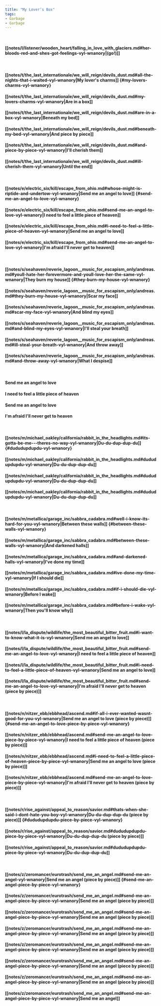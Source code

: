 ```yaml
---
title: "My Lover’s Box"
tags:
- Garbage
- Garbage
---
```

&nbsp;
#### [[notes/l/listener/wooden_heart/falling_in_love_with_glaciers.md#her-bloods-red-and-shes-got-feelings-vyl-wnanory|(go!)]]
&nbsp;
#### [[notes/t/the_last_internationale/we_will_reign/devils_dust.md#all-the-nights-that-i-waited-vyl-wnanory|My lover's charms]] {#my-lovers-charms-vyl-wnanory}
#### [[notes/t/the_last_internationale/we_will_reign/devils_dust.md#my-lovers-charms-vyl-wnanory|Are in a box]]
#### [[notes/t/the_last_internationale/we_will_reign/devils_dust.md#are-in-a-box-vyl-wnanory|Beneath my bed]]
#### [[notes/t/the_last_internationale/we_will_reign/devils_dust.md#beneath-my-bed-vyl-wnanory|And piece by piece]]
#### [[notes/t/the_last_internationale/we_will_reign/devils_dust.md#and-piece-by-piece-vyl-wnanory|I'll cherish them]]
#### [[notes/t/the_last_internationale/we_will_reign/devils_dust.md#ill-cherish-them-vyl-wnanory|Until the end]]
&nbsp;
#### [[notes/e/electric_six/kill/escape_from_ohio.md#whose-might-is-riptide-and-undertow-vyl-wnanory|Send me an angel to love]] {#send-me-an-angel-to-love-vyl-wnanory}
#### [[notes/e/electric_six/kill/escape_from_ohio.md#send-me-an-angel-to-love-vyl-wnanory|I need to feel a little piece of heaven]]
#### [[notes/e/electric_six/kill/escape_from_ohio.md#i-need-to-feel-a-little-piece-of-heaven-vyl-wnanory|Send me an angel to love]]
#### [[notes/e/electric_six/kill/escape_from_ohio.md#send-me-an-angel-to-love-vyl-wnanory|I'm afraid I'll never get to heaven]]
&nbsp;
#### [[notes/s/seahaven/reverie_lagoon__music_for_escapism_only/andreas.md#youll-hate-her-forevermore-and-youll-love-her-the-same-vyl-wnanory|They burn my house]] {#they-burn-my-house-vyl-wnanory}
#### [[notes/s/seahaven/reverie_lagoon__music_for_escapism_only/andreas.md#they-burn-my-house-vyl-wnanory|Scar my face]]
#### [[notes/s/seahaven/reverie_lagoon__music_for_escapism_only/andreas.md#scar-my-face-vyl-wnanory|And blind my eyes]]
#### [[notes/s/seahaven/reverie_lagoon__music_for_escapism_only/andreas.md#and-blind-my-eyes-vyl-wnanory|I'll steal your breath]]
#### [[notes/s/seahaven/reverie_lagoon__music_for_escapism_only/andreas.md#ill-steal-your-breath-vyl-wnanory|And throw away]]
#### [[notes/s/seahaven/reverie_lagoon__music_for_escapism_only/andreas.md#and-throw-away-vyl-wnanory|What I despise]]
&nbsp;
#### Send me an angel to love
#### I need to feel a little piece of heaven
#### Send me an angel to love
#### I'm afraid I'll never get to heaven
&nbsp;
#### [[notes/m/michael_oakley/california/rabbit_in_the_headlights.md#its-gotta-be-me---theres-no-way-vyl-wnanory|Du-du-dup-dup-du]] {#dududupdupdu-vyl-wnanory}
#### [[notes/m/michael_oakley/california/rabbit_in_the_headlights.md#dududupdupdu-vyl-wnanory|Du-du-dup-dup-du]]
#### [[notes/m/michael_oakley/california/rabbit_in_the_headlights.md#dududupdupdu-vyl-wnanory|Du-du-dup-dup-du]]
#### [[notes/m/michael_oakley/california/rabbit_in_the_headlights.md#dududupdupdu-vyl-wnanory|Du-du-dup-dup-du]]
&nbsp;
#### [[notes/m/metallica/garage_inc/sabbra_cadabra.md#well-i-know-its-hard-for-you-vyl-wnanory|Between these walls]] {#between-these-walls-vyl-wnanory}
#### [[notes/m/metallica/garage_inc/sabbra_cadabra.md#between-these-walls-vyl-wnanory|And darkened halls]]
#### [[notes/m/metallica/garage_inc/sabbra_cadabra.md#and-darkened-halls-vyl-wnanory|I've done my time]]
#### [[notes/m/metallica/garage_inc/sabbra_cadabra.md#ive-done-my-time-vyl-wnanory|If I should die]]
#### [[notes/m/metallica/garage_inc/sabbra_cadabra.md#if-i-should-die-vyl-wnanory|Before I wake]]
#### [[notes/m/metallica/garage_inc/sabbra_cadabra.md#before-i-wake-vyl-wnanory|Then you'll know why]]
&nbsp;
#### [[notes/l/la_dispute/wildlife/the_most_beautiful_bitter_fruit.md#i-want-to-know-what-it-is-vyl-wnanory|Send me an angel to love]]
#### [[notes/l/la_dispute/wildlife/the_most_beautiful_bitter_fruit.md#send-me-an-angel-to-love-vyl-wnanory|I need to feel a little piece of heaven]]
#### [[notes/l/la_dispute/wildlife/the_most_beautiful_bitter_fruit.md#i-need-to-feel-a-little-piece-of-heaven-vyl-wnanory|Send me an angel to love]]
#### [[notes/l/la_dispute/wildlife/the_most_beautiful_bitter_fruit.md#send-me-an-angel-to-love-vyl-wnanory|I'm afraid I'll never get to heaven (piece by piece)]]
&nbsp;
#### [[notes/n/nitzer_ebb/ebbhead/ascend.md#if-all-i-ever-wanted-wasnt-good-for-you-vyl-wnanory|Send me an angel to love (piece by piece)]] {#send-me-an-angel-to-love-piece-by-piece-vyl-wnanory}
#### [[notes/n/nitzer_ebb/ebbhead/ascend.md#send-me-an-angel-to-love-piece-by-piece-vyl-wnanory|I need to feel a little piece of heaven (piece by piece)]]
#### [[notes/n/nitzer_ebb/ebbhead/ascend.md#i-need-to-feel-a-little-piece-of-heaven-piece-by-piece-vyl-wnanory|Send me an angel to love (piece by piece)]]
#### [[notes/n/nitzer_ebb/ebbhead/ascend.md#send-me-an-angel-to-love-piece-by-piece-vyl-wnanory|I'm afraid I'll never get to heaven (piece by piece)]]
&nbsp;
#### [[notes/r/rise_against/appeal_to_reason/savior.md#thats-when-she-said-i-dont-hate-you-boy-vyl-wnanory|Du-du-dup-dup-du (piece by piece)]] {#dududupdupdu-piece-by-piece-vyl-wnanory}
#### [[notes/r/rise_against/appeal_to_reason/savior.md#dududupdupdu-piece-by-piece-vyl-wnanory|Du-du-dup-dup-du (piece by piece)]]
#### [[notes/r/rise_against/appeal_to_reason/savior.md#dududupdupdu-piece-by-piece-vyl-wnanory|Du-du-dup-dup-du]]
&nbsp;
#### [[notes/z/zeromancer/eurotrash/send_me_an_angel.md#send-me-an-angel-vyl-wnanory|Send me an angel (piece by piece)]] {#send-me-an-angel-piece-by-piece-vyl-wnanory}
#### [[notes/z/zeromancer/eurotrash/send_me_an_angel.md#send-me-an-angel-piece-by-piece-vyl-wnanory|Send me an angel (piece by piece)]]
#### [[notes/z/zeromancer/eurotrash/send_me_an_angel.md#send-me-an-angel-piece-by-piece-vyl-wnanory|Send me an angel (piece by piece)]]
#### [[notes/z/zeromancer/eurotrash/send_me_an_angel.md#send-me-an-angel-piece-by-piece-vyl-wnanory|Send me an angel (piece by piece)]]
#### [[notes/z/zeromancer/eurotrash/send_me_an_angel.md#send-me-an-angel-piece-by-piece-vyl-wnanory|Send me an angel (piece by piece)]]
#### [[notes/z/zeromancer/eurotrash/send_me_an_angel.md#send-me-an-angel-piece-by-piece-vyl-wnanory|Send me an angel (piece by piece)]]
#### [[notes/z/zeromancer/eurotrash/send_me_an_angel.md#send-me-an-angel-piece-by-piece-vyl-wnanory|Send me an angel (piece by piece)]]
#### [[notes/z/zeromancer/eurotrash/send_me_an_angel.md#send-me-an-angel-piece-by-piece-vyl-wnanory|Send me an angel]]
